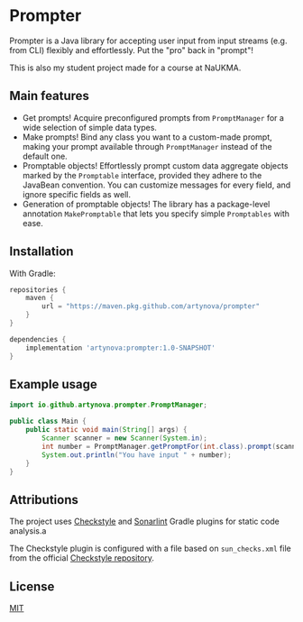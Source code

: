 # Prompter

Prompter is a Java library for accepting user input from input streams (e.g. 
from CLI) flexibly and effortlessly. Put the "pro" back in "prompt"!

This is also my student project made for a course at NaUKMA.

## Main features
- Get prompts! Acquire preconfigured prompts from `PromptManager` for a wide 
  selection of 
  simple data types.
- Make prompts! Bind any class you want to a custom-made prompt, 
  making your prompt available through `PromptManager` instead of the default 
  one.
- Promptable objects! Effortlessly prompt custom data aggregate objects 
  marked by the `Promptable` interface, 
  provided they adhere to the JavaBean convention. You can customize 
  messages for every field, and ignore specific fields as well.
- Generation of promptable objects! The library has a package-level annotation 
  `MakePromptable` that lets you specify simple `Promptables` with ease.


## Installation

With Gradle:

```gradle
repositories {
    maven {
        url = "https://maven.pkg.github.com/artynova/prompter"
    }
}

dependencies {
    implementation 'artynova:prompter:1.0-SNAPSHOT'
}

```

## Example usage

```java
import io.github.artynova.prompter.PromptManager;

public class Main {
    public static void main(String[] args) {
        Scanner scanner = new Scanner(System.in);
        int number = PromptManager.getPromptFor(int.class).prompt(scanner, System.out, "Please input a number: ");
        System.out.println("You have input " + number);
    }
}

```

## Attributions

The project uses [Checkstyle](https://docs.gradle.org/current/userguide/checkstyle_plugin.html) and [Sonarlint](https://github.com/Lucas3oo/sonarlint-gradle-plugin) Gradle plugins for static code analysis.a

The Checkstyle plugin is configured with a file based on `sun_checks.xml` file 
from the 
official [Checkstyle repository](https://github.com/checkstyle/checkstyle).

## License

[MIT](https://choosealicense.com/licenses/mit/)

